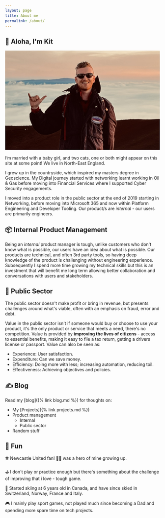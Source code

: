 ```yaml
---
layout: page
title: About me
permalink: /about/
---
```

## :wave: Aloha, I'm Kit

![Image of me throwing a shaka at the top of Mauna Kea](/assets/images/Me.jpeg)

I’m married with a baby girl, and two cats, one or both might appear on this site at some point! We live in North-East England.

I grew up in the countryside, which inspired my masters degree in Geoscience. My Digital journey started with networking learnt working in Oil & Gas before moving into Financial Services where I supported Cyber Security engagements.

I moved into a product role in the public sector at the end of 2019 starting in Networking, before moving into Microsoft 365 and now within Platform Engineering and Developer Tooling. Our product/s are *internal* - our users are primarily engineers.

## :package: Internal Product Management

Being an *internal* product manager is tough, unlike customers who don't know what is possible, our users have an idea about what is possible. Our products are technical, and often 3rd party tools, so having deep knowledge of the product is challenging without engineering experience. Subsequently I spend more time growing my technical skills but this is an investment that will benefit me long term allowing better collaboration and conversations with users and stakeholders.

## :loudspeaker: Public Sector

The public sector doesn't make profit or bring in revenue, but presents challenges around what's viable, often with an emphasis on fraud, error and debt.

Value in the public sector isn't if someone would buy or choose to use your product, it's the only product or service that meets a need, there's no competition. Value is provided by **improving the lives of citizens** - access to essential benefits, making it easy to file a tax return, getting a drivers license or passport. Value can also be seen as:

- Experience: User satisfaction.
- Expenditure: Can we save money.
- Efficiency: Doing more with less; increasing automation, reducing toil.
- Effectiveness: Achieving objectives and policies.

## :writing_hand: Blog

Read my [blog]({% link blog.md %}) for thoughts on:

- My [Projects]({% link projects.md %})
- Product management
  - Internal
  - Public sector
- Random stuff

## :mirror_ball: Fun

:soccer: Newcastle United fan! :raising_hand_man: was a hero of mine growing up.

:golf: I don't play or practice enough but there's something about the challenge of improving that i love - tough game.

:ski: Started skiing at 6 years old in Canada, and have since skied in Switzerland, Norway, France and Italy.

:video_game: I mainly play sport games, not played much since becoming a Dad and spending more spare time on tech projects.
